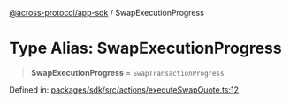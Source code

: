 [@across-protocol/app-sdk](../README.md) / SwapExecutionProgress

# Type Alias: SwapExecutionProgress

> **SwapExecutionProgress** = `SwapTransactionProgress`

Defined in: [packages/sdk/src/actions/executeSwapQuote.ts:12](https://github.com/across-protocol/toolkit/blob/6b29eb5487c0ac0b498f1f420b1793303bd8b70a/packages/sdk/src/actions/executeSwapQuote.ts#L12)

